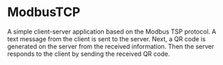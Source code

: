# ModbusTCP
 A simple client-server application based on the Modbus TSP protocol. A text message from the client is sent to the server. Next, a QR code is generated on the server from the received information. Then the server responds to the client by sending the received QR code.
